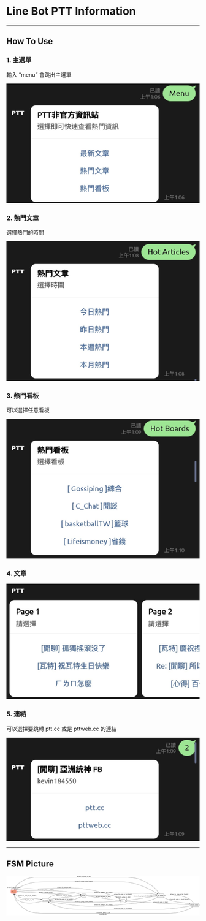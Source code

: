# Line Bot PTT Information

---

## How To Use

### 1. 主選單

輸入 “menu” 會跳出主選單

![menu](img/linebot-menu.jpg)

### 2. 熱門文章

選擇熱門的時間

![hot-articles](img/linebot-hot-articles.jpg)

### 3. 熱門看板

可以選擇任意看板

![hot-boards](img/linebot-hot-boards.jpg)

### 4. 文章

![articles](img/linebot-articles.jpg)

### 5. 連結

可以選擇要跳轉 ptt.cc 或是 pttweb.cc 的連結

![links](img/linbot-links.jpg)

---

## FSM Picture

![fsm-pic](/fsm.png)
